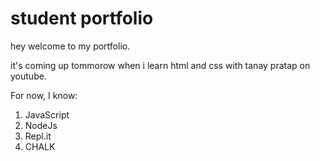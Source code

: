 # student portfolio

hey welcome to my portfolio.

it's coming up tommorow when i learn html and css with tanay pratap on youtube.
 
For now, I know:

1. JavaScript
1. NodeJs
1. Repl.it
1. CHALK